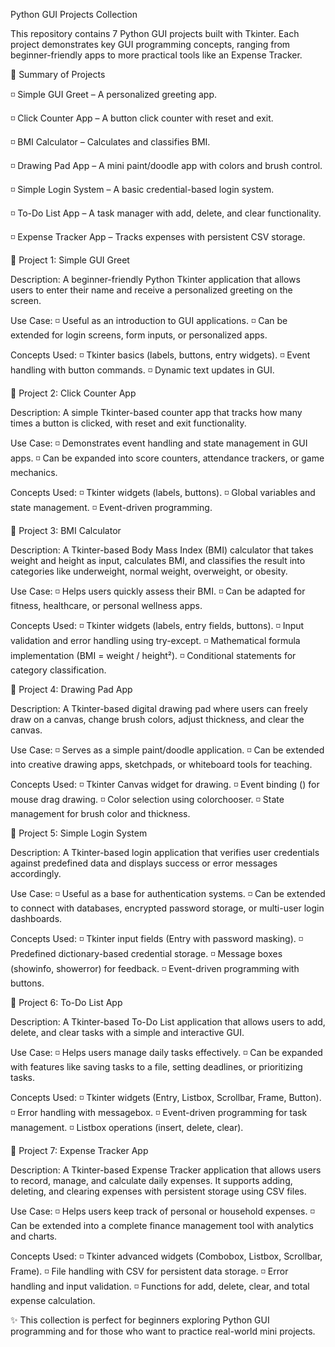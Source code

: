 Python GUI Projects Collection

This repository contains 7 Python GUI projects built with Tkinter. Each project demonstrates key GUI programming concepts, ranging from beginner-friendly apps to more practical tools like an Expense Tracker.

📖 Summary of Projects

◽ Simple GUI Greet – A personalized greeting app.

◽ Click Counter App – A button click counter with reset and exit.

◽ BMI Calculator – Calculates and classifies BMI.

◽ Drawing Pad App – A mini paint/doodle app with colors and brush control.

◽ Simple Login System – A basic credential-based login system.

◽ To-Do List App – A task manager with add, delete, and clear functionality.

◽ Expense Tracker App – Tracks expenses with persistent CSV storage.


📌 Project 1: Simple GUI Greet

Description:
A beginner-friendly Python Tkinter application that allows users to enter their name and receive a personalized greeting on the screen.

Use Case:
◽ Useful as an introduction to GUI applications.
◽ Can be extended for login screens, form inputs, or personalized apps.

Concepts Used:
◽ Tkinter basics (labels, buttons, entry widgets).
◽ Event handling with button commands.
◽ Dynamic text updates in GUI.

📌 Project 2: Click Counter App

Description:
A simple Tkinter-based counter app that tracks how many times a button is clicked, with reset and exit functionality.

Use Case:
◽ Demonstrates event handling and state management in GUI apps.
◽ Can be expanded into score counters, attendance trackers, or game mechanics.

Concepts Used:
◽ Tkinter widgets (labels, buttons).
◽ Global variables and state management.
◽ Event-driven programming.

📌 Project 3: BMI Calculator

Description:
A Tkinter-based Body Mass Index (BMI) calculator that takes weight and height as input, calculates BMI, and classifies the result into categories like underweight, normal weight, overweight, or obesity.

Use Case:
◽ Helps users quickly assess their BMI.
◽ Can be adapted for fitness, healthcare, or personal wellness apps.

Concepts Used:
◽ Tkinter widgets (labels, entry fields, buttons).
◽ Input validation and error handling using try-except.
◽ Mathematical formula implementation (BMI = weight / height²).
◽ Conditional statements for category classification.

📌 Project 4: Drawing Pad App

Description:
A Tkinter-based digital drawing pad where users can freely draw on a canvas, change brush colors, adjust thickness, and clear the canvas.

Use Case:
◽ Serves as a simple paint/doodle application.
◽ Can be extended into creative drawing apps, sketchpads, or whiteboard tools for teaching.

Concepts Used:
◽ Tkinter Canvas widget for drawing.
◽ Event binding (<B1-Motion>) for mouse drag drawing.
◽ Color selection using colorchooser.
◽ State management for brush color and thickness.

📌 Project 5: Simple Login System

Description:
A Tkinter-based login application that verifies user credentials against predefined data and displays success or error messages accordingly.

Use Case:
◽ Useful as a base for authentication systems.
◽ Can be extended to connect with databases, encrypted password storage, or multi-user login dashboards.

Concepts Used:
◽ Tkinter input fields (Entry with password masking).
◽ Predefined dictionary-based credential storage.
◽ Message boxes (showinfo, showerror) for feedback.
◽ Event-driven programming with buttons.

📌 Project 6: To-Do List App

Description:
A Tkinter-based To-Do List application that allows users to add, delete, and clear tasks with a simple and interactive GUI.

Use Case:
◽ Helps users manage daily tasks effectively.
◽ Can be expanded with features like saving tasks to a file, setting deadlines, or prioritizing tasks.

Concepts Used:
◽ Tkinter widgets (Entry, Listbox, Scrollbar, Frame, Button).
◽ Error handling with messagebox.
◽ Event-driven programming for task management.
◽ Listbox operations (insert, delete, clear).

📌 Project 7: Expense Tracker App

Description:
A Tkinter-based Expense Tracker application that allows users to record, manage, and calculate daily expenses. It supports adding, deleting, and clearing expenses with persistent storage using CSV files.

Use Case:
◽ Helps users keep track of personal or household expenses.
◽ Can be extended into a complete finance management tool with analytics and charts.

Concepts Used:
◽ Tkinter advanced widgets (Combobox, Listbox, Scrollbar, Frame).
◽ File handling with CSV for persistent data storage.
◽ Error handling and input validation.
◽ Functions for add, delete, clear, and total expense calculation.

✨ This collection is perfect for beginners exploring Python GUI programming and for those who want to practice real-world mini projects.
